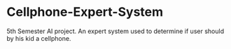# Cellphone-Expert-System
5th Semester AI project. An expert system used to determine if user should by his kid a cellphone.
